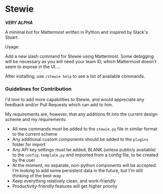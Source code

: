 # Stewie

_**VERY ALPHA**_

A minimal bot for Mattermost written in Python and inspired by Slack's Stuart.

Usage:

Add a new slash command for Stewie using Mattermost. Some debigging will be necessary as you will need your team ID, which Mattermost doesn't seem to expose in the UI....

After installing, use `/stewie help` to see a list of available commands.

### Guidelines for Contribution

I'd love to add more capabilities to Stewie, and would appreciate any feedback and/or Pull Requests which can add to him.

My requirements are, however, that any additions fit into the current design scheme and my requirements:

* All new commands must be added to the `stewie.py` file in similar format to the current scheme
* Any additional custom components should be added to the `plugins` folder for import
* Any API key settings must be added, BLANK (unless publicly available) to the `config.template.py` and imported from a config file, to be created by the user
* At the moment, no separate, non-python components will be accepted. I'm looking to add some persistent data in the future, but I'm still thinking of the best way
* Keep everything relatively clean, and work-friendly
* Productivity-friendly features will get higher priority
